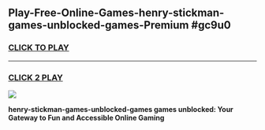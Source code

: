 
## Play-Free-Online-Games-henry-stickman-games-unblocked-games-Premium #gc9u0
<h3>
<a href="https://premium.freeplayer.one?title=henry-stickman-games-unblocked-games&ref=8M">CLICK TO PLAY</a></h3>
<hr>

<h3>
<a href="https://premium.freeplayer.one?title=henry-stickman-games-unblocked-games&ref=8M">CLICK 2 PLAY</a>
  
</h3>

<a href="https://premium.freeplayer.one?title=henry-stickman-games-unblocked-games&ref=8M"><img src="https://clearcache.store/games.png"></a>


**henry-stickman-games-unblocked-games games unblocked: Your Gateway to Fun and Accessible Online Gaming**
